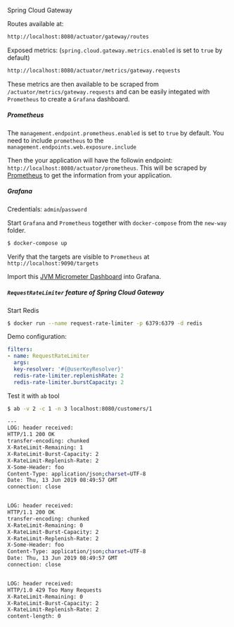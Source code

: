 Spring Cloud Gateway


Routes available at:

```bash
http://localhost:8080/actuator/gateway/routes
```

Exposed metrics: (`spring.cloud.gateway.metrics.enabled` is set to `true` by default)

```bash
http://localhost:8080/actuator/metrics/gateway.requests
```

These metrics are then available to be scraped from `/actuator/metrics/gateway.requests` and can be easily integated with 
`Prometheus` to create a `Grafana` dashboard.

##### Prometheus

The `management.endpoint.prometheus.enabled` is set to `true` by default.
You need to include `prometheus` to the `management.endpoints.web.exposure.include` 

Then the your application will have the followin endpoint: `http://localhost:8080/actuator/prometheus`.
This will be scraped by [Prometheus](https://prometheus.io/) to get the information from your application. 

##### Grafana

Credentials: `admin`/`password`


Start `Grafana` and `Prometheus` together with `docker-compose` from the `new-way` folder.

```bash
$ docker-compose up
```

Verify that the targets are visible to `Prometheus` at `http://localhost:9090/targets`

Import this [JVM Micrometer Dashboard](https://grafana.com/dashboards/4701) into Grafana.






##### `RequestRateLimiter` feature of Spring Cloud Gateway 

Start Redis

```bash
$ docker run --name request-rate-limiter -p 6379:6379 -d redis
```

Demo configuration:

```yaml
filters:
- name: RequestRateLimiter
  args:
  key-resolver: '#{@userKeyResolver}'
  redis-rate-limiter.replenishRate: 2
  redis-rate-limiter.burstCapacity: 2
```

Test it with `ab` tool

```bash
$ ab -v 2 -c 1 -n 3 localhost:8080/customers/1

---
LOG: header received:
HTTP/1.1 200 OK
transfer-encoding: chunked
X-RateLimit-Remaining: 1
X-RateLimit-Burst-Capacity: 2
X-RateLimit-Replenish-Rate: 2
X-Some-Header: foo
Content-Type: application/json;charset=UTF-8
Date: Thu, 13 Jun 2019 08:49:57 GMT
connection: close


LOG: header received:
HTTP/1.1 200 OK
transfer-encoding: chunked
X-RateLimit-Remaining: 0
X-RateLimit-Burst-Capacity: 2
X-RateLimit-Replenish-Rate: 2
X-Some-Header: foo
Content-Type: application/json;charset=UTF-8
Date: Thu, 13 Jun 2019 08:49:57 GMT
connection: close


LOG: header received:
HTTP/1.0 429 Too Many Requests
X-RateLimit-Remaining: 0
X-RateLimit-Burst-Capacity: 2
X-RateLimit-Replenish-Rate: 2
content-length: 0
```
